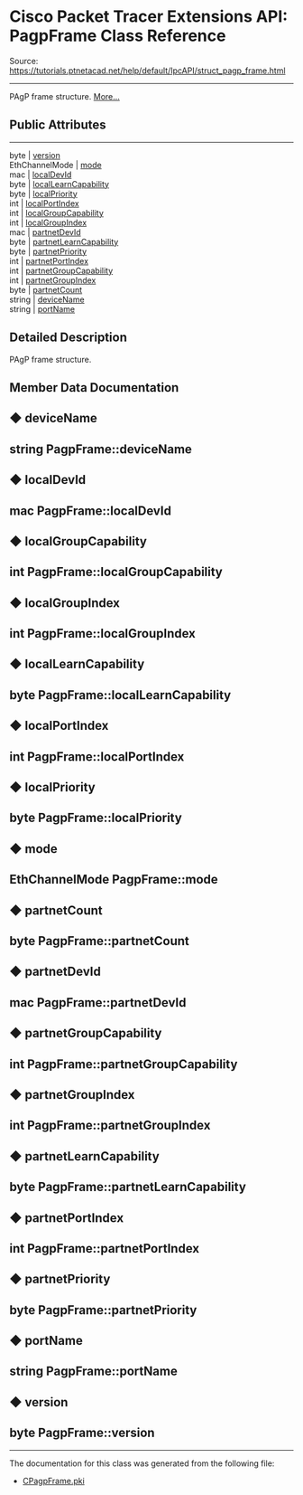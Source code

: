 # Cisco Packet Tracer Extensions API: PagpFrame Class Reference

Source: https://tutorials.ptnetacad.net/help/default/IpcAPI/struct_pagp_frame.html

---

PAgP frame structure. [More...](struct_pagp_frame.html#details)

##  Public Attributes  
  
---  
byte | [version](struct_pagp_frame.html#a55b01b0b47c2ac57f4b624ca67ee1000)  
EthChannelMode | [mode](struct_pagp_frame.html#ad308a4eb84326100f49160a1a5db7ab1)  
mac | [localDevId](struct_pagp_frame.html#a252271aa312b5ea8cd3400d135b51541)  
byte | [localLearnCapability](struct_pagp_frame.html#a1a14e6e538fd23ff58a2e138c7101fa5)  
byte | [localPriority](struct_pagp_frame.html#a391fe4d800f2484e774512a9e1eeb84a)  
int | [localPortIndex](struct_pagp_frame.html#ab6e63909ab83489910cf61a3275f5051)  
int | [localGroupCapability](struct_pagp_frame.html#a56b7d929fddce715e99f3f86b6ff9b17)  
int | [localGroupIndex](struct_pagp_frame.html#a317523462aef73c5d4ea119afcdab4af)  
mac | [partnetDevId](struct_pagp_frame.html#aea7426af388342140bc1cb9b1e1b0bf4)  
byte | [partnetLearnCapability](struct_pagp_frame.html#ab623b69f4ef4f5915726d65363446613)  
byte | [partnetPriority](struct_pagp_frame.html#ad16176e45d12ecc49b42411c89fc56a9)  
int | [partnetPortIndex](struct_pagp_frame.html#a3f416243618953087dcd7d61033011a0)  
int | [partnetGroupCapability](struct_pagp_frame.html#afced9196d31bad61be11aeb0944b116b)  
int | [partnetGroupIndex](struct_pagp_frame.html#ad9a00c15f0577a696eb10cac01f8d00c)  
byte | [partnetCount](struct_pagp_frame.html#ac85469681595adedea80f68fdd37e3a0)  
string | [deviceName](struct_pagp_frame.html#a2e6458247e5f14a2f56f24aae2a98f40)  
string | [portName](struct_pagp_frame.html#a6c2a65fe73c15f301a178f9f8c4396b1)  
  
## Detailed Description

PAgP frame structure. 

## Member Data Documentation

## ◆ deviceName

string PagpFrame::deviceName  
---  
  
## ◆ localDevId

mac PagpFrame::localDevId  
---  
  
## ◆ localGroupCapability

int PagpFrame::localGroupCapability  
---  
  
## ◆ localGroupIndex

int PagpFrame::localGroupIndex  
---  
  
## ◆ localLearnCapability

byte PagpFrame::localLearnCapability  
---  
  
## ◆ localPortIndex

int PagpFrame::localPortIndex  
---  
  
## ◆ localPriority

byte PagpFrame::localPriority  
---  
  
## ◆ mode

EthChannelMode PagpFrame::mode  
---  
  
## ◆ partnetCount

byte PagpFrame::partnetCount  
---  
  
## ◆ partnetDevId

mac PagpFrame::partnetDevId  
---  
  
## ◆ partnetGroupCapability

int PagpFrame::partnetGroupCapability  
---  
  
## ◆ partnetGroupIndex

int PagpFrame::partnetGroupIndex  
---  
  
## ◆ partnetLearnCapability

byte PagpFrame::partnetLearnCapability  
---  
  
## ◆ partnetPortIndex

int PagpFrame::partnetPortIndex  
---  
  
## ◆ partnetPriority

byte PagpFrame::partnetPriority  
---  
  
## ◆ portName

string PagpFrame::portName  
---  
  
## ◆ version

byte PagpFrame::version  
---  
  
* * *

The documentation for this class was generated from the following file:

  * [CPagpFrame.pki](_c_pagp_frame_8pki.html)


